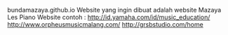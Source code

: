 bundamazaya.github.io
Website yang ingin dibuat adalah website Mazaya Les Piano
Website contoh : http://id.yamaha.com/id/music_education/
http://www.orpheusmusicmalang.com/
http://grsbstudio.com/home

